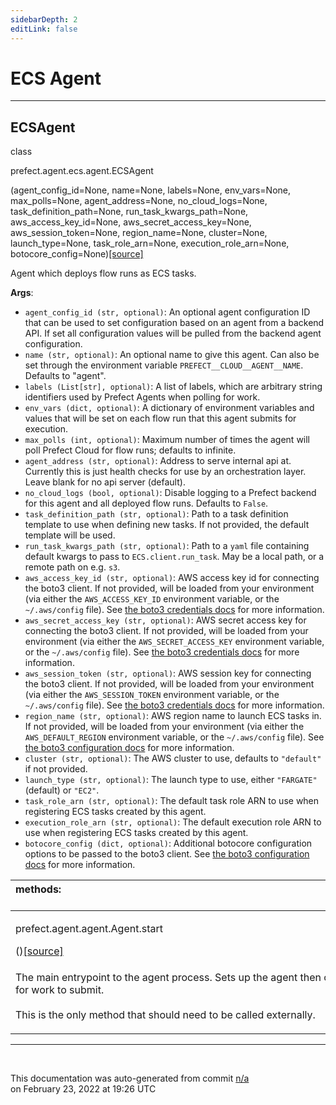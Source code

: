 ```yaml
---
sidebarDepth: 2
editLink: false
---
```

# ECS Agent
---
 ## ECSAgent
 <div class='class-sig' id='prefect-agent-ecs-agent-ecsagent'><p class="prefect-sig">class </p><p class="prefect-class">prefect.agent.ecs.agent.ECSAgent</p>(agent_config_id=None, name=None, labels=None, env_vars=None, max_polls=None, agent_address=None, no_cloud_logs=None, task_definition_path=None, run_task_kwargs_path=None, aws_access_key_id=None, aws_secret_access_key=None, aws_session_token=None, region_name=None, cluster=None, launch_type=None, task_role_arn=None, execution_role_arn=None, botocore_config=None)<span class="source"><a href="https://github.com/PrefectHQ/prefect/blob/master/src/prefect/agent/ecs/agent.py#L68">[source]</a></span></div>

Agent which deploys flow runs as ECS tasks.

**Args**:     <ul class="args"><li class="args">`agent_config_id (str, optional)`: An optional agent configuration ID         that can be used to set configuration based on an agent from a         backend API. If set all configuration values will be pulled from         the backend agent configuration.     </li><li class="args">`name (str, optional)`: An optional name to give this agent. Can also         be set through the environment variable `PREFECT__CLOUD__AGENT__NAME`.         Defaults to "agent".     </li><li class="args">`labels (List[str], optional)`: A list of labels, which are arbitrary         string identifiers used by Prefect Agents when polling for work.     </li><li class="args">`env_vars (dict, optional)`: A dictionary of environment variables and         values that will be set on each flow run that this agent submits         for execution.     </li><li class="args">`max_polls (int, optional)`: Maximum number of times the agent will         poll Prefect Cloud for flow runs; defaults to infinite.     </li><li class="args">`agent_address (str, optional)`:  Address to serve internal api at.         Currently this is just health checks for use by an orchestration         layer. Leave blank for no api server (default).     </li><li class="args">`no_cloud_logs (bool, optional)`: Disable logging to a Prefect backend         for this agent and all deployed flow runs. Defaults to `False`.     </li><li class="args">`task_definition_path (str, optional)`: Path to a task definition         template to use when defining new tasks. If not provided, the         default template will be used.     </li><li class="args">`run_task_kwargs_path (str, optional)`: Path to a `yaml` file         containing default kwargs to pass to `ECS.client.run_task`. May be         a local path, or a remote path on e.g. `s3`.     </li><li class="args">`aws_access_key_id (str, optional)`: AWS access key id for connecting         the boto3 client. If not provided, will be loaded from your         environment (via either the `AWS_ACCESS_KEY_ID` environment         variable, or the `~/.aws/config` file). See         [the boto3 credentials docs][1] for more information.     </li><li class="args">`aws_secret_access_key (str, optional)`: AWS secret access key for         connecting the boto3 client. If not provided, will be loaded from         your environment (via either the `AWS_SECRET_ACCESS_KEY`         environment variable, or the `~/.aws/config` file).         See [the boto3 credentials docs][1] for more information.     </li><li class="args">`aws_session_token (str, optional)`: AWS session key for connecting the         boto3 client. If not provided, will be loaded from your environment         (via either the `AWS_SESSION_TOKEN` environment variable, or the         `~/.aws/config` file). See [the boto3 credentials docs][1] for more         information.     </li><li class="args">`region_name (str, optional)`: AWS region name to launch ECS tasks in.         If not provided, will be loaded from your environment (via either         the `AWS_DEFAULT_REGION` environment variable, or the         `~/.aws/config` file). See [the boto3 configuration docs][2] for         more information.     </li><li class="args">`cluster (str, optional)`: The AWS cluster to use, defaults to         `"default"` if not provided.     </li><li class="args">`launch_type (str, optional)`: The launch type to use, either         `"FARGATE"` (default) or `"EC2"`.     </li><li class="args">`task_role_arn (str, optional)`: The default task role ARN to use when         registering ECS tasks created by this agent.     </li><li class="args">`execution_role_arn (str, optional)`: The default execution role ARN         to use when registering ECS tasks created by this agent.     </li><li class="args">`botocore_config (dict, optional)`: Additional botocore configuration         options to be passed to the boto3 client. See [the boto3         configuration docs][2] for more information.</li></ul>

[1]: https://boto3.amazonaws.com/v1/documentation/api/latest/guide/credentials.html

[2]: https://boto3.amazonaws.com/v1/documentation/api/latest/guide/configuration.html

|methods: &nbsp;&nbsp;&nbsp;&nbsp;&nbsp;&nbsp;&nbsp;&nbsp;&nbsp;&nbsp;&nbsp;&nbsp;&nbsp;&nbsp;&nbsp;&nbsp;&nbsp;&nbsp;&nbsp;&nbsp;&nbsp;&nbsp;&nbsp;&nbsp;&nbsp;&nbsp;&nbsp;&nbsp;&nbsp;&nbsp;&nbsp;&nbsp;&nbsp;&nbsp;&nbsp;&nbsp;&nbsp;&nbsp;&nbsp;&nbsp;&nbsp;&nbsp;&nbsp;&nbsp;&nbsp;&nbsp;&nbsp;&nbsp;&nbsp;&nbsp;&nbsp;&nbsp;&nbsp;&nbsp;&nbsp;&nbsp;&nbsp;&nbsp;&nbsp;&nbsp;&nbsp;&nbsp;&nbsp;&nbsp;&nbsp;&nbsp;&nbsp;&nbsp;&nbsp;&nbsp;&nbsp;&nbsp;&nbsp;&nbsp;&nbsp;&nbsp;&nbsp;&nbsp;&nbsp;&nbsp;&nbsp;&nbsp;&nbsp;&nbsp;&nbsp;&nbsp;&nbsp;&nbsp;&nbsp;&nbsp;&nbsp;&nbsp;&nbsp;&nbsp;&nbsp;&nbsp;&nbsp;&nbsp;&nbsp;&nbsp;&nbsp;&nbsp;&nbsp;&nbsp;&nbsp;&nbsp;&nbsp;&nbsp;&nbsp;&nbsp;&nbsp;&nbsp;&nbsp;&nbsp;&nbsp;&nbsp;&nbsp;&nbsp;&nbsp;&nbsp;&nbsp;&nbsp;&nbsp;&nbsp;&nbsp;&nbsp;&nbsp;&nbsp;&nbsp;&nbsp;&nbsp;&nbsp;&nbsp;&nbsp;&nbsp;&nbsp;&nbsp;&nbsp;&nbsp;&nbsp;&nbsp;&nbsp;&nbsp;&nbsp;&nbsp;&nbsp;&nbsp;&nbsp;&nbsp;&nbsp;|
|:----|
 | <div class='method-sig' id='prefect-agent-agent-agent-start'><p class="prefect-class">prefect.agent.agent.Agent.start</p>()<span class="source"><a href="https://github.com/PrefectHQ/prefect/blob/master/src/prefect/agent/agent.py#L180">[source]</a></span></div>
<p class="methods">The main entrypoint to the agent process. Sets up the agent then continuously polls for work to submit.<br><br>This is the only method that should need to be called externally.</p>|

---
<br>


<p class="auto-gen">This documentation was auto-generated from commit <a href='https://github.com/PrefectHQ/prefect/commit/n/a'>n/a</a> </br>on February 23, 2022 at 19:26 UTC</p>
